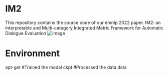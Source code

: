 # IM2
This repository contains the source code of our emnlp 2022 paper. IM2: an Interpretable and Multi-category Integrated Metric Framework for Automatic Dialogue Evaluation
![image](https://user-images.githubusercontent.com/116079501/196417237-3dc638c0-193e-415e-9701-82c0f9bbd17b.png) 
# Environment
apt-get
#Trained the model
ckpt
#Processed the data
data
